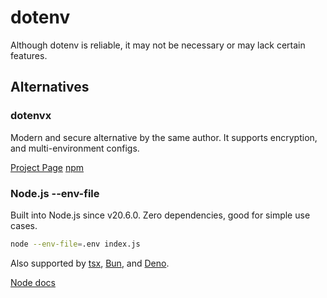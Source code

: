 # dotenv

Although dotenv is reliable, it may not be necessary or may lack certain features.

## Alternatives

### dotenvx

Modern and secure alternative by the same author. It supports encryption, and multi-environment configs.

[Project Page](https://github.com/dotenvx/dotenvx)
[npm](https://www.npmjs.com/package/@dotenvx/dotenvx)

### Node.js --env-file

Built into Node.js since v20.6.0. Zero dependencies, good for simple use cases.

```bash
node --env-file=.env index.js
```

Also supported by [tsx](https://www.npmjs.com/package/tsx), [Bun](https://bun.sh/docs/runtime/env#manually-specifying-env-files), and [Deno](https://docs.deno.com/runtime/reference/env_variables/#.env-file).

[Node docs](https://nodejs.org/dist/latest-v20.x/docs/api/cli.html#--env-fileconfig)
